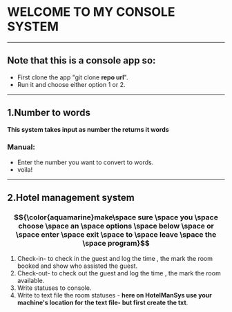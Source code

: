 ﻿# WELCOME TO MY CONSOLE SYSTEM

---
## Note that this is a console app so:
- First clone the app "git clone **repo url**".
- Run it and choose either option 1 or 2.
---
## 1.Number to words

**This system takes input as number the  returns it words**

### Manual:

- Enter the number you want to convert to words.
- voila!
---
## 2.Hotel management system

### $${\color{aquamarine}make\space sure \space you \space choose \space an \space  options \space below \space or \space enter \space exit \space to  \space leave \space the \space program}$$	


1. Check-in- to check in the guest and log the time , the mark the room booked and show who assisted the guest.
2. Check-out- to check out the guest and log the time , the mark the room available.
3. Write statuses to console.
4. Write to text file the room statuses - **here on HotelManSys use your machine's location for the text file- but first create the txt**.
